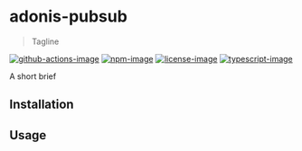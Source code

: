 # adonis-pubsub
> Tagline

[![github-actions-image]][github-actions-url] [![npm-image]][npm-url] [![license-image]][license-url] [![typescript-image]][typescript-url]

A short brief

## Installation

## Usage

[github-actions-image]: https://github.com/adonis-pubsub/actions/workflows/test.yml
[github-actions-url]: https://img.shields.io/github/workflow/status/adonis-pubsub/test?style=for-the-badge "github-actions"

[npm-image]: https://img.shields.io/npm/v/adonis-pubsub.svg?style=for-the-badge&logo=npm
[npm-url]: https://npmjs.org/package/adonis-pubsub "npm"

[license-image]: https://img.shields.io/npm/l/adonis-pubsub?color=blueviolet&style=for-the-badge
[license-url]: LICENSE.md "license"

[typescript-image]: https://img.shields.io/badge/Typescript-294E80.svg?style=for-the-badge&logo=typescript
[typescript-url]:  "typescript"
